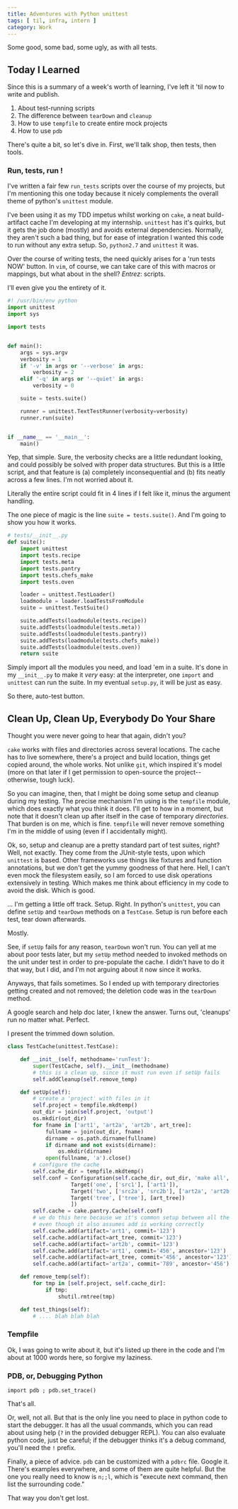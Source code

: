 ```yaml
---
title: Adventures with Python unittest
tags: [ til, infra, intern ]
category: Work
---
```


Some good, some bad, some ugly, as with all tests.

## Today I Learned

Since this is a summary of a week's worth of learning, I've left it 'til now to
write and publish.

1. About test-running scripts
1. The difference between `tearDown` and `cleanup`
1. How to use `tempfile` to create entire mock projects
1. How to use `pdb`

There's quite a bit, so let's dive in. First, we'll talk shop, then tests, then
tools.

### Run, tests, run !

I've written a fair few `run_tests` scripts over the course of my projects, but
I'm mentioning this one today because it nicely complements the overall theme of
python's `unittest` module.

I've been using it as my TDD impetus whilst working on `cake`, a neat
build-artifact cache I'm developing at my internship. `unittest` has it's
quirks, but it gets the job done (mostly) and avoids external dependencies.
Normally, they aren't such a bad thing, but for ease of integration I wanted
this code to run without any extra setup. So, `python2.7` and `unittest` it was.

Over the course of writing tests, the need quickly arises for a 'run tests
NOW' button. In `vim`, of course, we can take care of this with macros or
mappings, but what about in the shell? _Entrez_: scripts.

I'll even give you the entirety of it.

```python
#! /usr/bin/env python
import unittest
import sys

import tests


def main():
    args = sys.argv
    verbosity = 1
    if '-v' in args or '--verbose' in args:
        verbosity = 2
    elif '-q' in args or '--quiet' in args:
        verbosity = 0

    suite = tests.suite()

    runner = unittest.TextTestRunner(verbosity=verbosity)
    runner.run(suite)


if __name__ == '__main__':
    main()
```

Yep, that simple. Sure, the verbosity checks are a little redundant looking, and
could possibly be solved with proper data structures. But this is a little
script, and that feature is (a) completely inconsequential and (b) fits neatly
across a few lines. I'm not worried about it.

Literally the entire script could fit in 4 lines if I felt like it, minus the
argument handling.

The one piece of magic is the line `suite = tests.suite()`. And I'm going to
show you how it works.

```python
# tests/__init__.py
def suite():
    import unittest
    import tests.recipe
    import tests.meta
    import tests.pantry
    import tests.chefs_make
    import tests.oven

    loader = unittest.TestLoader()
    loadmodule = loader.loadTestsFromModule
    suite = unittest.TestSuite()

    suite.addTests(loadmodule(tests.recipe))
    suite.addTests(loadmodule(tests.meta))
    suite.addTests(loadmodule(tests.pantry))
    suite.addTests(loadmodule(tests.chefs_make))
    suite.addTests(loadmodule(tests.oven))
    return suite
```

Simply import all the modules you need, and load 'em in a suite. It's
done in my `__init__.py` to make it *very* easy: at the interpreter, one
`import` and `unittest` can run the suite. In my eventual `setup.py`, it will be
just as easy.

So there, auto-test button.

## Clean Up, Clean Up, Everybody Do Your Share

Thought you were never going to hear that again, didn't you?

`cake` works with files and directories across several locations. The cache has
to live somewhere, there's a project and build location, things get copied
around, the whole works. Not unlike `git`, which inspired it's model (more on
that later if I get permission to open-source the project--otherwise, tough
luck).

So you can imagine, then, that I might be doing some setup and cleanup during my
testing. The precise mechanism I'm using is the `tempfile` module, which does
exactly what you think it does. I'll get to how in a moment, but note that it
doesn't clean up after itself in the case of temporary _directories_. That
burden is on me, which is fine. `tempfile` will never remove something I'm in
the middle of using (even if I accidentally might).

Ok, so, setup and cleanup are a pretty standard part of test suites, right?
Well, not exactly. They come from the JUnit-style tests, upon which `unittest`
is based. Other frameworks use things like fixtures and function annotations,
but we don't get the yummy goodness of that here. Hell, I can't even mock the
filesystem easily, so I am forced to use disk operations extensively in testing.
Which makes me think about efficiency in my code to avoid the disk. Which is
good.

... I'm getting a little off track. Setup. Right. In python's `unittest`, you
can define `setUp` and `tearDown` methods on a `TestCase`. Setup is run before
each test, tear down afterwards.

Mostly.

See, if `setUp` fails for any reason, `tearDown` won't run. You can yell at me
about poor tests later, but my `setUp` method needed to invoked methods on the
unit under test in order to pre-populate the cache. I didn't have to do it that
way, but I did, and I'm not arguing about it now since it works.

Anyways, that fails sometimes. So I ended up with temporary directories getting
created and not removed; the deletion code was in the `tearDown` method.

A google search and help doc later, I knew the answer. Turns out, 'cleanups' run
no matter what. Perfect.

I present the trimmed down solution.

```python
class TestCache(unittest.TestCase):

    def __init__(self, methodname='runTest'):
        super(TestCache, self).__init__(methodname)
        # this is a clean up, since it must run even if setUp fails
        self.addCleanup(self.remove_temp)

    def setUp(self):
        # create a 'project' with files in it
        self.project = tempfile.mkdtemp()
        out_dir = join(self.project, 'output')
        os.mkdir(out_dir)
        for fname in ['art1', 'art2a', 'art2b', art_tree]:
            fullname = join(out_dir, fname)
            dirname = os.path.dirname(fullname)
            if dirname and not exists(dirname):
                os.mkdir(dirname)
            open(fullname, 'a').close()
        # configure the cache
        self.cache_dir = tempfile.mkdtemp()
        self.conf = Configuration(self.cache_dir, out_dir, 'make all', [
                    Target('one', ['src1'], ['art1']),
                    Target('two', ['src2a', 'src2b'], ['art2a', 'art2b']),
                    Target('tree', ['tree'], [art_tree])
                    ])
        self.cache = cake.pantry.Cache(self.conf)
        # we do this here because we it's common setup between all the tests,
        # even though it also assumes add is working correctly
        self.cache.add(artifact='art1', commit='123')
        self.cache.add(artifact=art_tree, commit='123')
        self.cache.add(artifact='art2b', commit='123')
        self.cache.add(artifact='art1', commit='456', ancestor='123')
        self.cache.add(artifact=art_tree, commit='456', ancestor='123')
        self.cache.add(artifact='art2a', commit='789', ancestor='456')

    def remove_temp(self):
        for tmp in [self.project, self.cache_dir]:
            if tmp:
                shutil.rmtree(tmp)

    def test_things(self):
        # .... blah blah blah
```

### Tempfile

Ok, I was going to write about it, but it's listed up there in the code and I'm
about at 1000 words here, so forgive my laziness.

### PDB, or, Debugging Python

`import pdb ; pdb.set_trace()`

That's all.

Or, well, not all. But that is the only line you need to place in python code to
start the debugger. It has all the usual commands, which you can read about
using help (`?` in the provided debugger REPL). You can also evaluate python
code, just be careful; if the debugger thinks it's a debug command, you'll need
the `!` prefix.

Finally, a piece of advice. `pdb` can be customized with a `pdbrc` file. Google
it. There's examples everywhere, and some of them are quite helpful. But the one
you really need to know is `n;;l`, which is "execute next command, then list the
surrounding code."

That way you don't get lost.
